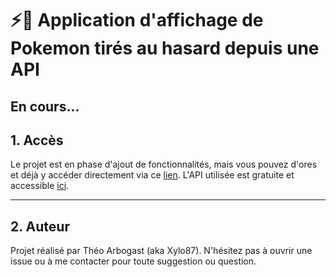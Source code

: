 # ⚡🐛 Application d'affichage de Pokemon tirés au hasard depuis une API

## En cours...

## 1. Accès
Le projet est en phase d'ajout de fonctionnalités, mais vous pouvez d'ores et déjà y accéder directement via ce [lien](https://xylo87.github.io/API_Pokemon/).
L'API utilisée est gratuite et accessible [ici](https://pokeapi.co/).

---

## 2. Auteur
Projet réalisé par Théo Arbogast (aka Xylo87).
N'hésitez pas à ouvrir une issue ou à me contacter pour toute suggestion ou question.
